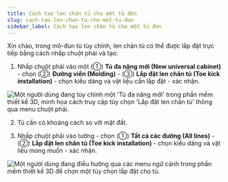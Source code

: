 ```yaml
---
title: Cách tạo len chân tủ cho một tủ đơn
slug: cach-tao-len-chan-tu-cho-mot-tu-don
sidebar_label: Cách tạo len chân tủ cho một tủ đơn
---
```


Xin chào, trong mô-đun tủ tùy chỉnh, len chân tủ có thể được lắp đặt trực tiếp bằng cách nhấp chuột phải và tạo:

1. Nhấp chuột phải vào một (①) **Tủ đa năng mới (New universal cabinet)** - chọn (②) **Đường viền (Molding)** - (③) **Lắp đặt len chân tủ (Toe kick installation)** - chọn kiểu dáng và vật liệu cần lắp đặt - xác nhận.

![Một người dùng đang tùy chỉnh một 'Tủ đa năng mới' trong phần mềm thiết kế 3D, minh họa cách truy cập tùy chọn 'Lắp đặt len chân tủ' thông qua menu chuột phải.](https://storage.googleapis.com/jegavn_kb/images/e838b0a7-3807-416f-a85e-ca24db7c9561.png)

2. Tủ cần có khoảng cách so với mặt đất.

3. Nhấp chuột phải vào tường - chọn (①) **Tất cả các đường (All lines)** - (②) **Lắp đặt len chân tủ (Toe kick installation)** - chọn kiểu dáng và vật liệu mong muốn - xác nhận.

![Một người dùng đang điều hướng qua các menu ngữ cảnh trong phần mềm thiết kế 3D để chọn một tùy chọn lắp đặt cho tủ.](https://storage.googleapis.com/jegavn_kb/images/2a4399a9-1774-438f-98af-6e4ed0bee3e6.png)